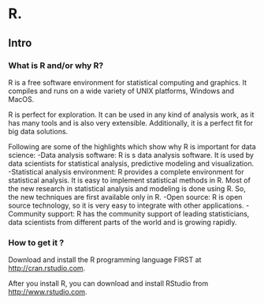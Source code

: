 # R.

## Intro

### What is R and/or why R?

R is a free software environment for statistical computing and graphics. It compiles and runs on a wide variety of UNIX platforms, Windows and MacOS.

R is perfect for exploration. It can be used in any kind of analysis work, as it has many tools and is also very extensible. Additionally, it is a perfect fit for big data solutions.

Following are some of the highlights which show why R is important for data science:
-Data analysis software: R is s data analysis software. It is used by data scientists for statistical analysis, predictive modeling and visualization.
-Statistical analysis environment: R provides a complete environment for statistical analysis. It is easy to implement statistical methods in R. Most of the new research in statistical analysis and modeling is done using R. So, the new techniques are first available only in R.
-Open source: R is open source technology, so it is very easy to integrate with other applications.
-Community support: R has the community support of leading statisticians, data scientists from different parts of the world and is growing rapidly.

### How to get it ?

Download and install the R programming language FIRST at http://cran.rstudio.com.

After you install R, you can download and install RStudio from http://www.rstudio.com. 

